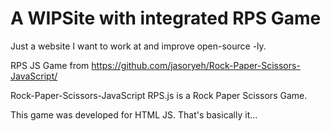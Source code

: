 # A WIPSite with integrated RPS Game

Just a website I want to work at and improve open-source -ly.

RPS JS Game from https://github.com/jasoryeh/Rock-Paper-Scissors-JavaScript/

Rock-Paper-Scissors-JavaScript
RPS.js is a Rock Paper Scissors Game.

This game was developed for HTML JS. That's basically it...

